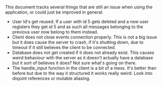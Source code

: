 This document tracks several things that are still an issue when using the application, or could just be improved in general.

- User Id's get reused. If a user with id 5 gets deleted and a new user registers they get id 5 and as such all messages belonging to the previous user now belong to them instead.
- Client does not close events connection properly. This is not a big issue but it does cause the server to crash, if it's shutting down, due to timeout if it still believes the client to be connected.
- Database does not get created if it does not already exist. This causes weird behaviour with the server as it doesn't actually have a database but it sort of believes it does? Not sure what's going on there.
- The handle_input function in the client is a bit of a mess. It's better than before but due to the way it structured it works really weird. Look into disjoint references or mutable aliasing.

